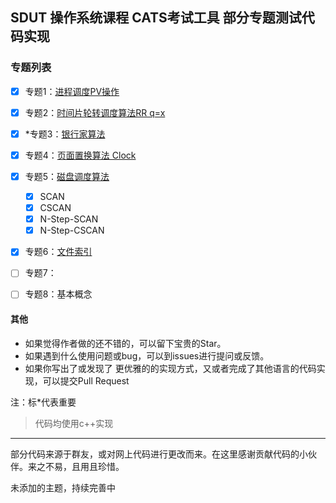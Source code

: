 ## SDUT  操作系统课程 CATS考试工具  部分专题测试代码实现


### 专题列表

- [x] 专题1：[进程调度PV操作](subject-2-PV)
- [x] 专题2：[时间片轮转调度算法RR q=x](subject-2-RR)
- [x] *专题3：[银行家算法](subject-3-Banker)
- [x] 专题4：[页面置换算法 Clock](subject-4-Clock)
- [x] 专题5：[磁盘调度算法](subject-5-disk)
  - [x] SCAN
  - [x] CSCAN
  - [x] N-Step-SCAN
  - [x] N-Step-CSCAN
- [x] 专题6：[文件索引](subject-6-FileIndex)
- [ ] 专题7：
- [ ] 专题8：基本概念



#### 其他

* 如果觉得作者做的还不错的，可以留下宝贵的Star。
* 如果遇到什么使用问题或bug，可以到issues进行提问或反馈。
* 如果你写出了或发现了 更优雅的的实现方式，又或者完成了其他语言的代码实现，可以提交Pull Request



注：标*代表重要
> 代码均使用c++实现
<hr>

部分代码来源于群友，或对网上代码进行更改而来。在这里感谢贡献代码的小伙伴。来之不易，且用且珍惜。

未添加的主题，持续完善中





